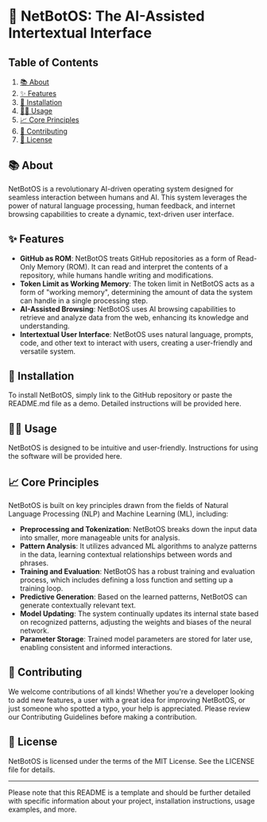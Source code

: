 # 🚀 NetBotOS: The AI-Assisted Intertextual Interface

## Table of Contents

1. [📚 About](#about)
2. [✨ Features](#features)
3. [🚀 Installation](#installation)
4. [👩‍💻 Usage](#usage)
5. [📈 Core Principles](#core-principles)
6. [🤝 Contributing](#contributing)
7. [📜 License](#license)

<a name="about"></a>
## 📚 About

NetBotOS is a revolutionary AI-driven operating system designed for seamless interaction between humans and AI. This system leverages the power of natural language processing, human feedback, and internet browsing capabilities to create a dynamic, text-driven user interface.

<a name="features"></a>
## ✨ Features

- **GitHub as ROM**: NetBotOS treats GitHub repositories as a form of Read-Only Memory (ROM). It can read and interpret the contents of a repository, while humans handle writing and modifications.
- **Token Limit as Working Memory**: The token limit in NetBotOS acts as a form of "working memory", determining the amount of data the system can handle in a single processing step.
- **AI-Assisted Browsing**: NetBotOS uses AI browsing capabilities to retrieve and analyze data from the web, enhancing its knowledge and understanding.
- **Intertextual User Interface**: NetBotOS uses natural language, prompts, code, and other text to interact with users, creating a user-friendly and versatile system.

<a name="installation"></a>
## 🚀 Installation

To install NetBotOS, simply link to the GitHub repository or paste the README.md file as a demo. Detailed instructions will be provided here.

<a name="usage"></a>
## 👩‍💻 Usage

NetBotOS is designed to be intuitive and user-friendly. Instructions for using the software will be provided here.

<a name="core-principles"></a>
## 📈 Core Principles

NetBotOS is built on key principles drawn from the fields of Natural Language Processing (NLP) and Machine Learning (ML), including:

- **Preprocessing and Tokenization**: NetBotOS breaks down the input data into smaller, more manageable units for analysis.
- **Pattern Analysis**: It utilizes advanced ML algorithms to analyze patterns in the data, learning contextual relationships between words and phrases.
- **Training and Evaluation**: NetBotOS has a robust training and evaluation process, which includes defining a loss function and setting up a training loop.
- **Predictive Generation**: Based on the learned patterns, NetBotOS can generate contextually relevant text.
- **Model Updating**: The system continually updates its internal state based on recognized patterns, adjusting the weights and biases of the neural network.
- **Parameter Storage**: Trained model parameters are stored for later use, enabling consistent and informed interactions.

<a name="contributing"></a>
## 🤝 Contributing

We welcome contributions of all kinds! Whether you're a developer looking to add new features, a user with a great idea for improving NetBotOS, or just someone who spotted a typo, your help is appreciated. Please review our Contributing Guidelines before making a contribution.

<a name="license"></a>
## 📜 License

NetBotOS is licensed under the terms of the MIT License. See the LICENSE file for details.

---

Please note that this README is a template and should be further detailed with specific information about your project, installation instructions, usage examples, and more.
